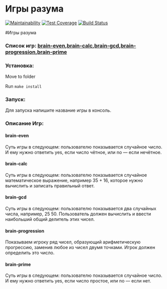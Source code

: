 # Игры разума

[![Maintainability](https://api.codeclimate.com/v1/badges/2213a836e58bd57845a8/maintainability)](https://codeclimate.com/github/Lev93/frontend-project-lvl1/maintainability)
[![Test Coverage](https://api.codeclimate.com/v1/badges/2213a836e58bd57845a8/test_coverage)](https://codeclimate.com/github/Lev93/frontend-project-lvl1/test_coverage)
[![Build Status](https://travis-ci.org/Lev93/frontend-project-lvl1.svg?branch=master)](https://travis-ci.org/Lev93/frontend-project-lvl1)


#Игры разума

### Список игр: [brain-even](https://asciinema.org/a/SIbKOCMldaEGG9uY30esyxhph),[brain-calc](https://asciinema.org/a/dYpyhdQMdqLUxA1vlqORIE33z),[brain-gcd](https://asciinema.org/a/IMUbL83iw7Sxiuq0pg8S1GoD1),[brain-progression](https://asciinema.org/a/bCDy6u39F1pBSEjtmnjgkfC1P),[brain-prime](https://asciinema.org/a/H3cHEcvx46f6fGJQ8kpXtIfVi)

### Установка:
Move to folder

Run `make install`

### Запуск:
Для запуска напишите название игры в консоль.

### Описание Игр:
#### brain-even
Суть игры в следующем: пользователю показывается случайное число. И ему нужно ответить yes, если число чётное, или no — если нечётное.
#### brain-calc
Суть игры в следующем: пользователю показывается случайное математическое выражение, например 35 + 16, которое нужно вычислить и записать правильный ответ.
#### brain-gcd
Суть игры в следующем: пользователю показывается два случайных числа, например, 25 50. Пользователь должен вычислить и ввести наибольший общий делитель этих чисел.
#### brain-progression
Показываем игроку ряд чисел, образующий арифметическую прогрессию, заменив любое из чисел двумя точками. Игрок должен определить это число.
#### brain-prime
Суть игры в следующем: пользователю показывается случайное число. И ему нужно ответить yes, если число простое, или no — если нет.